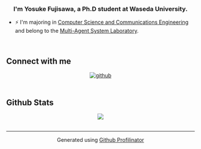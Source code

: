 ### <div align="center">I'm Yosuke Fujisawa, a Ph.D student at Waseda University.</div>  
  

- ⚡ I'm majoring in [Computer Science and Communications Engineering](https://www.csce.waseda.ac.jp/) and belong to the [Multi-Agent System Laboratory](https://www.sugawara.org/top).  
  

<br/>  

## Connect with me  
<div align="center">
<a href="https://github.com/SunnyWist" target="_blank">
<img src=https://img.shields.io/badge/github-%2324292e.svg?&style=for-the-badge&logo=github&logoColor=white alt=github style="margin-bottom: 5px;" />
</a>  
</div>  
  

<br/>  


## Github Stats  
<div align="center"><img src="https://github-readme-stats.vercel.app/api?username=SunnyWist&show_icons=true&count_private=true&hide_border=true" align="center" /></div>  

<br/>  

----
<div align="center">Generated using <a href="https://profilinator.rishav.dev/" target="_blank">Github Profilinator</a></div>
